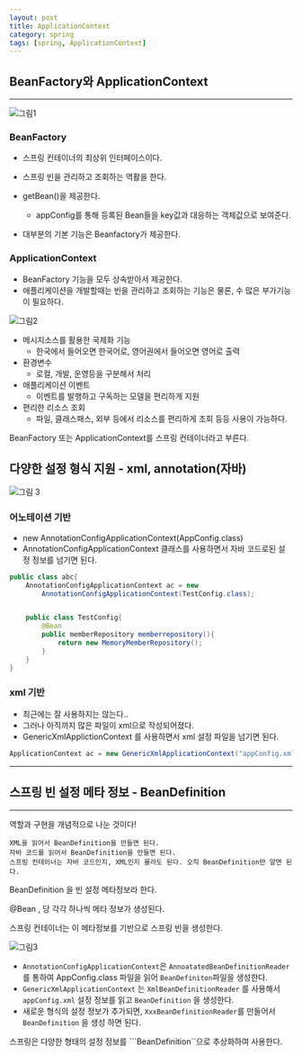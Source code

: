 ```yaml
---
layout: post
title: ApplicationContext
category: spring
tags: [spring, ApplicationContext]
---
```

## BeanFactory와 ApplicationContext
---
![그림1](https://itphutran.com/wp-content/uploads/2017/04/applicationcontext.jpg)

### BeanFactory

- 스프링 컨테이너의 최상위 인터페이스이다.
- 스프링 빈을 관리하고 조회하는 역활을 한다.
- getBean()을 제공한다.

    - appConfig를 통해 등록된 Bean들을 key값과 대응하는 객체값으로 보여준다.
- 대부분의 기본 기능은 Beanfactory가 제공한다.

### ApplicationContext
- BeanFactory 기능을 모두 상속받아서 제공한다.
- 애플리케이션을 개발할때는 빈을 관리하고 조회하는 기능은 물론, 수 많은 부가기능이 필요하다.

![그림2](https://t1.daumcdn.net/cfile/blog/136F2D3F4E8991D926)
- 메시지소스를 활용한 국제화 기능
    - 한국에서 들어오면 한국어로, 영어권에서 들어오면 영어로 출력
- 환경변수
    - 로컬, 개발, 운영등을 구분해서 처리
- 애플리케이션 이벤트
    - 이벤트를 발행하고 구독하는 모델을 편리하게 지원
- 편리한 리소스 조회
  - 파일, 클래스패스, 외부 등에서 리소스를 편리하게 조회
등등 사용이 가능하다.

BeanFactory 또는 ApplicationContext를 스프링 컨테이너라고 부른다.

## 다양한 설정 형식 지원 - xml, annotation(자바)

![그림 3](https://4.bp.blogspot.com/-szB6l8UWlhA/UC-SrBHNI-I/AAAAAAAAAGQ/nxq7H8s-bcs/s1600/applicationcontext_7_1.JPG)

### 어노테이션 기반
- new AnnotationConfigApplicationContext(AppConfig.class)
- AnnotationConfigApplicationContext 클래스를 사용하면서 자바 코드로된 설정 정보를 넘기면 된다.
```java
public class abc{
    AnnotationConfigApplicationContext ac = new
        AnnotationConfigApplicationContext(TestConfig.class);


    public class TestConfig{
        @Bean
        public memberRepository memberrepository(){
            return new MemoryMemberRepository();
        }
    }
}
```

### xml 기반
- 최근에는 잘 사용하지는 않는다..
- 그러나 아직까지 많은 파일이 xml으로 작성되어졌다.
- GenericXmlApplictionContext 를 사용하면서 xml 설정 파일을 넘기면 된다.
```java
ApplicationContext ac = new GenericXmlApplicationContext("appConfig.xml");
```
---
## 스프링 빈 설정 메타 정보 - BeanDefinition
---
역할과 구현을 개념적으로 나눈 것이다!

    XML을 읽어서 BeanDefinition을 만들면 된다.
    자바 코드를 읽어서 BeanDefinition을 만들면 된다.
    스프링 컨테이너는 자바 코드인지, XML인지 몰라도 된다. 오직 BeanDefinition만 알면 된다.

BeanDefinition 을 빈 설정 메타정보라 한다.

@Bean , <bean> 당 각각 하나씩 메타 정보가 생성된다.

스프링 컨테이너는 이 메타정보를 기반으로 스프링 빈을 생성한다.

![그림3](https://media.vlpt.us/images/happykimnh/post/5e76919b-d992-42fb-8aef-db1ddc30fdb6/image.png)

- ```AnnotationConfigApplicationContext```은 ```AnnoatatedBeanDefinitionReader```를 통하여 AppConfig.class 파일을 읽어 ```BeanDefiniton```파일을 생성한다.
- ```GenericXmlApplicationContext``` 는 ```XmlBeanDefinitionReader``` 를 사용해서 ```appConfig.xml``` 설정
정보를 읽고 ```BeanDefinition``` 을 생성한다.
- 새로운 형식의 설정 정보가 추가되면, ```XxxBeanDefinitionReader```를 만들어서 ```BeanDefinition``` 을 생성 하면 된다.

스프링은 다양한 형태의 설정 정보를 ```BeanDefinition``으로 추상화하여 사용한다.
